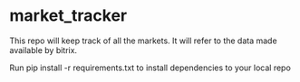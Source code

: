# market_tracker
This repo will keep track of all the markets. It will refer to the data made available by bitrix.

Run pip install -r requirements.txt to install dependencies to your local repo 
